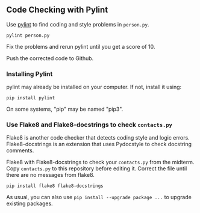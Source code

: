 ## Code Checking with Pylint

Use [pylint][pylint] to find coding and style problems in `person.py`.  
```
pylint person.py
```
Fix the problems and rerun pylint until you get a score of 10.

Push the corrected code to Github.

### Installing Pylint

pylint may already be installed on your computer. 
If not, install it using:
```
pip install pylint
``` 
On some systems, "pip" may be named "pip3".

[pylint]: https://pylint.org


### Use Flake8 and Flake8-docstrings to check `contacts.py`

Flake8 is another code checker that detects coding style and logic errors.
Flake8-docstrings is an extension that uses Pydocstyle to check docstring
comments.

Flake8 with Flake8-docstrings to check your `contacts.py` from the midterm.  Copy `contacts.py` to this repository before editing it.  Correct the file until there are no messages from flake8.

```
pip install flake8 flake8-docstrings
```

As usual, you can also use `pip install --upgrade package ...` to upgrade existing packages.


